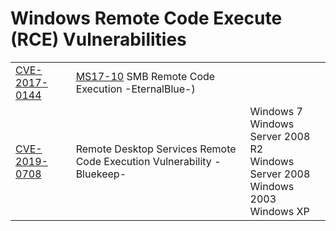 # Windows Remote Code Execute (RCE) Vulnerabilities  

| | | |
|---|---|---|  
|[CVE-2017-0144](https://cve.mitre.org/cgi-bin/cvename.cgi?name=CVE-2017-0144)|[MS17-10](https://docs.microsoft.com/en-us/security-updates/securitybulletins/2017/ms17-010) SMB Remote Code Execution -EternalBlue-)| |
|[CVE-2019-0708](https://cve.mitre.org/cgi-bin/cvename.cgi?name=CVE-2019-0708)|Remote Desktop Services Remote Code Execution Vulnerability  -Bluekeep- |Windows 7<br>Windows Server 2008 R2<br>Windows Server 2008<br>Windows 2003<br>Windows XP|    

